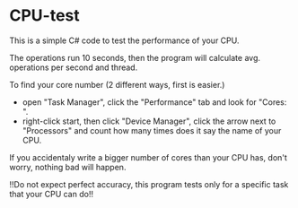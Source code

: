 # CPU-test
This is a simple C# code to test the performance of your CPU.


The operations run 10 seconds, then the program will calculate avg. operations per second and thread.


To find your core number (2 different ways, first is easier.)
  - open "Task Manager", click the "Performance" tab and look for "Cores: ".
  - right-click start, then click "Device Manager", click the arrow next to "Processors" and count how many times does it say the name of your CPU.

If you accidentaly write a bigger number of cores than your CPU has, don't worry, nothing bad will happen.


!!Do not expect perfect accuracy, this program tests only for a specific task that your CPU can do!!
